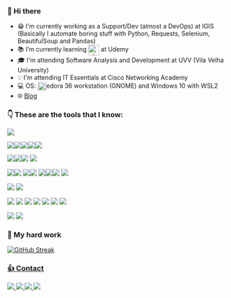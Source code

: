 ### :wave: Hi there 

- :grin: I'm currently working as a Support/Dev (almost a DevOps) at IGIS (Basically I automate boring stuff with Python, Requests, Selenium, BeautifulSoup and Pandas)
- 📚 I’m currently learning <img align="center" alt="ph-C" height="25" width="25" src="https://cdn.jsdelivr.net/gh/devicons/devicon/icons/c/c-original.svg"> at Udemy
- :mortar_board: I'm attending Software Analysis and Development at UVV (Vila Velha University)
- :bulb: I'm attending IT Essentials at Cisco Networking Academy
- 💻 OS: <img align="center" alt="ph-Fedora" height="20" width="20" src="https://cdn.jsdelivr.net/gh/devicons/devicon/icons/fedora/fedora-original.svg"/>edora 36 workstation (GNOME) and Windows 10 with WSL2
- 🌐 [Blog](https://phzsantos.github.io/) 

### :point_down: These are the tools that I know:

<img src="https://img.shields.io/badge/C-00599C?style=for-the-badge&logo=c&logoColor=white">

<img src="https://img.shields.io/badge/Python-3776AB?style=for-the-badge&logo=python&logoColor=white"><img src="https://img.shields.io/badge/Pandas-2C2D72?style=for-the-badge&logo=pandas&logoColor=white"><img src="https://img.shields.io/badge/-REQUESTS-lightgrey?style=for-the-badge"><img src="https://img.shields.io/badge/-BEAUTIFUL%20SOUP-blue?style=for-the-badge"><img src="https://img.shields.io/badge/Selenium-43B02A?style=for-the-badge&logo=Selenium&logoColor=white">

<img src="https://img.shields.io/badge/HTML5-E34F26?style=for-the-badge&logo=html5&logoColor=white"><img src="https://img.shields.io/badge/CSS3-1572B6?style=for-the-badge&logo=css3&logoColor=white"><img src="https://img.shields.io/badge/Sass-CC6699?style=for-the-badge&logo=sass&logoColor=white">
 <img src="https://img.shields.io/badge/Markdown-000000?style=for-the-badge&logo=markdown&logoColor=white">

<img src="https://img.shields.io/badge/Linux-FCC624?style=for-the-badge&logo=linux&logoColor=black"><img src="https://img.shields.io/badge/Fedora-294172?style=for-the-badge&logo=fedora&logoColor=white"> <img src="https://img.shields.io/badge/Linux-FCC624?style=for-the-badge&logo=linux&logoColor=black"><img src="https://img.shields.io/badge/proxmox-%23E57000.svg?&style=for-the-badge&logo=proxmox&logoColor=white"> <img src="https://img.shields.io/badge/-WSL2-blue?style=for-the-badge&logo=windows"><img src="https://img.shields.io/badge/Linux-FCC624?style=for-the-badge&logo=linux&logoColor=black"><img src="https://img.shields.io/badge/Ubuntu-E95420?style=for-the-badge&logo=ubuntu&logoColor=white"> <img src="https://img.shields.io/badge/-WINDOWS%2010-blue?style=for-the-badge&logo=windows">

<img src="https://img.shields.io/badge/Oracle-F80000?style=for-the-badge&logo=Oracle&logoColor=white"> <img src="https://img.shields.io/badge/SQLite-07405E?style=for-the-badge&logo=sqlite&logoColor=white">

<img src="https://img.shields.io/badge/GNU%20Bash-4EAA25?style=for-the-badge&logo=GNU%20Bash&logoColor=white"> <img src="https://img.shields.io/badge/windows%20terminal-4D4D4D?style=for-the-badge&logo=windows%20terminal&logoColor=white"> <img src="https://img.shields.io/badge/GIT-E44C30?style=for-the-badge&logo=git&logoColor=white"> <img src ="https://img.shields.io/badge/github-%23121011.svg?style=for-the-badge&logo=github&logoColor=white"> <img src="https://img.shields.io/badge/Microsoft_Excel-217346?style=for-the-badge&logo=microsoft-excel&logoColor=white"> <img src="https://img.shields.io/badge/Adobe%20Photoshop-31A8FF?style=for-the-badge&logo=Adobe%20Photoshop&logoColor=black"> <img src="https://img.shields.io/badge/gimp-5C5543?style=for-the-badge&logo=gimp&logoColor=white"> 

<img src="https://img.shields.io/badge/VIM-%2311AB00.svg?&style=for-the-badge&logo=vim&logoColor=white"> <img src="https://img.shields.io/badge/VSCode-0078D4?style=for-the-badge&logo=visual%20studio%20code&logoColor=white">
### 💪 My hard work 

[![GitHub Streak](https://github-readme-streak-stats.herokuapp.com/?user=phzsantos&theme=dark)](https://git.io/streak-stats)
<a href="https://github.com/phzsantos">

### :thumbsup: Contact

<a href="https://resume.io/r/jVHSOopiU">
<img src="https://img.shields.io/badge/-RESUME.IO-lightgrey?style=for-the-badge&logo=about.me&logoColor=white" target="_blank">
</a>
<a href="https://linkedin.com/in/paulo-henrique-zanoteli-santos-758a2320a" target="_blank">
<img src="https://img.shields.io/badge/-LinkedIn-%230077B5?style=for-the-badge&logo=linkedin&logoColor=white" target="_blank">
</a>
<a href = "mailto:phzsantos2002@gmail.com">
<img src="https://img.shields.io/badge/-Gmail-%23333?style=for-the-badge&logo=gmail&logoColor=white" target="_blank">
</a>
<a href="https://www.youtube.com/c/phzsantos" target="_blank">
<img src="https://img.shields.io/badge/YouTube-FF0000?style=for-the-badge&logo=youtube&logoColor=white" target="_blank">
</a>
